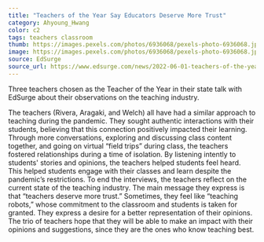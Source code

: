 ```yaml
---
title: "Teachers of the Year Say Educators Deserve More Trust"
category: Ahyoung_Hwang
color: c2
tags: teachers classroom
thumb: https://images.pexels.com/photos/6936068/pexels-photo-6936068.jpeg?auto=compress&cs=tinysrgb&w=350
image: https://images.pexels.com/photos/6936068/pexels-photo-6936068.jpeg?auto=compress&cs=tinysrgb&w=500
source: EdSurge
source_url: https://www.edsurge.com/news/2022-06-01-teachers-of-the-year-say-educators-deserve-more-trust
---
```

Three teachers chosen as the Teacher of the Year in their state talk with EdSurge about their observations on the teaching industry. 

<!--more-->
The teachers (Rivera, Aragaki, and Welch) all have had a similar approach to teaching during the pandemic. They sought authentic interactions with their students, believing that this connection positively impacted their learning. Through more conversations, exploring and discussing class content together, and going on virtual “field trips” during class, the teachers fostered relationships during a time of isolation. By listening intently to students' stories and opinions, the teachers helped students feel heard. This helped students engage with their classes and learn despite the pandemic’s restrictions.
To end the interviews, the teachers reflect on the current state of the teaching industry. The main message they express is that “teachers deserve more trust.” Sometimes, they feel like “teaching robots,” whose commitment to the classroom and students is taken for granted. They express a desire for a better representation of their opinions. The trio of teachers hope that they will be able to make an impact with their opinions and suggestions, since they are the ones who know teaching best.

